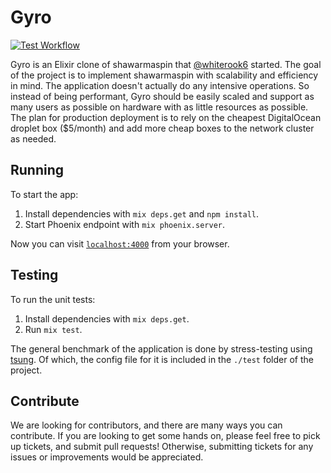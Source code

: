 # Gyro
[![Test Workflow](https://github.com/mayppong/gyro/actions/workflows/test.yaml/badge.svg)](https://github.com/mayppong/gyro/actions/workflows/test.yaml)

Gyro is an Elixir clone of shawarmaspin that [@whiterook6](http://github.com/whiterook6) started. The goal of the project is to implement shawarmaspin with scalability and efficiency in mind. The application doesn't actually do any intensive operations. So instead of being performant, Gyro should be easily scaled and support as many users as possible on hardware with as little resources as possible. The plan for production deployment is to rely on the cheapest DigitalOcean droplet box ($5/month) and add more cheap boxes to the network cluster as needed.


## Running

To start the app:

  1. Install dependencies with `mix deps.get` and `npm install`.
  2. Start Phoenix endpoint with `mix phoenix.server`.

Now you can visit [`localhost:4000`](http://localhost:4000) from your browser.


## Testing

To run the unit tests:

  1. Install dependencies with `mix deps.get`.
  2. Run `mix test`.

The general benchmark of the application is done by stress-testing using [tsung](http://tsung.erlang-projects.org/). Of which, the config file for it is included in the `./test` folder of the project.


## Contribute

We are looking for contributors, and there are many ways you can contribute. If you are looking to get some hands on, please feel free to pick up tickets, and submit pull requests! Otherwise, submitting tickets for any issues or improvements would be appreciated.
